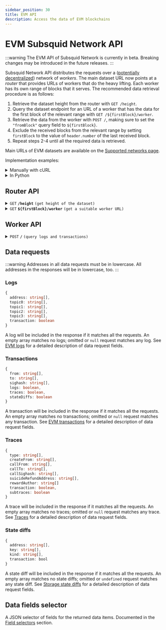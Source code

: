 ```yaml
---
sidebar_position: 30
title: EVM API
description: Access the data of EVM blockchains
---
```


# EVM Subsquid Network API

:::warning
The EVM API of Subsquid Network is currently in beta. Breaking changes may be introduced in the future releases.
:::

Subsquid Network API distributes the requests over a ([potentially decentralized](/subsquid-network/public)) network of _workers_. The main dataset URL now points at a _router_ that provides URLs of workers that do the heavy lifting. Each worker has its own range of blocks that it serves. The recommended data retrieval procedure is as follows:

1. Retrieve the dataset height from the router with `GET /height`.
2. Query the dataset endpoint for an URL of a worker that has the data for the first block of the relevant range with `GET /${firstBlock}/worker`.
3. Retrieve the data from the worker with `POST /`, making sure to set the `"fromBlock"` query field to `${firstBlock}`.
4. Exclude the received blocks from the relevant range by setting `firstBlock` to the value of `header.number` of the last received block.
5. Repeat steps 2-4 until all the required data is retrieved.

Main URLs of EVM datasets are available on the [Supported networks page](/subsquid-network/reference/evm-networks/#raw-urls).

Implementation examples:

<details>

<summary>Manually with cURL</summary>

Suppose we want data on Ethereum txs to `vitalik.eth`/`0xd8dA6BF26964aF9D7eEd9e03E53415D37aA96045` from block 16_000_000. We begin by finding the main URL for the Ethereum Mainnet dataset on the [Supported networks page](/subsquid-network/reference/evm-networks/#raw-urls). Then we have to:

1. Verify that the dataset has reached the required height:
   ```bash
   $ curl https://v2.archive.subsquid.io/network/ethereum-mainnet/height
   ```
   Output
   ```
   18593441
   ```

2. Get a worker URL
   ```bash
   $ curl https://v2.archive.subsquid.io/network/ethereum-mainnet/16000000/worker
   ```
   Output:
   ```
   https://lm02.sqd-archive.net/worker/query/czM6Ly9ldGhlcmV1bS1tYWlubmV0
   ```

3. Retrieve the data from the worker
   ```bash
   $ curl https://lm02.sqd-archive.net/worker/query/czM6Ly9ldGhlcmV1bS1tYWlubmV0 \
   -X 'POST' -H 'content-type: application/json' -H 'accept: application/json' \
   -d '{
       "fromBlock":16000000,
       "toBlock":18593441,
       "fields":{"transaction":{"hash":true}},
       "transactions":[{"to":["0xd8da6bf26964af9d7eed9e03e53415d37aa96045"]}]
   }' | python -m json.tool
   ```
   Note how the address in the `transactions` data request is lowercased.

   Output:
   ```json
   [
       {
           "header": {
               "number": 16000000,
               "hash": "0x3dc4ef568ae2635db1419c5fec55c4a9322c05302ae527cd40bff380c1d465dd",
               "parentHash": "0x6f377dc6bd1f3e38b9ceb8c946a88c13211fa3f084622df3ee5cfcd98cc6bb16"
           },
           "transactions": []
       },
       // ...
       {
           "header": {
               "number": 16027977,
               "hash": "0x4b332878deb33e963b68c8bbbea60cbca72a88c297b6800eafa82baab497c166",
               "parentHash": "0x2b979d67d9b03394da336938ee0bcf5aedfdf87e1b5bd574d985aee749eb8b76"
           },
           "transactions": [
               {
                   "transactionIndex": 96,
                   "hash": "0xbaede248ec6fce28e9d874f69ea70359bea0107ce9144d6838898674d9d10c8c"
               }
           ]
       },
       // ...
       {
           "header": {
               "number": 16031419,
               "hash": "0x9cc48c9b4ad8dddb1de86a15e30a62ffd48cf9b72930930cfa5167c4e1685d0a",
               "parentHash": "0x4ec7b4562739032f51e70d26fe5129e571e2bf0348a744c1509f8205f4381696"
           },
           "transactions": []
       }
   ]
   ```

4. Observe that we received the transactions up to and including block 16031419. To get the rest of the data, we find a worker who has blocks from 16031420 on:
   ```bash
   $ curl https://v2.archive.subsquid.io/network/ethereum-mainnet/16031420/worker
   ```
   Output:
   ```
   https://rb02.sqd-archive.net/worker/query/czM6Ly9ldGhlcmV1bS1tYWlubmV0
   ```
   We can see that this part of the dataset is located on another host.

5. Retrieve the data from the new worker
   ```bash
   $ curl https://rb02.sqd-archive.net/worker/query/czM6Ly9ldGhlcmV1bS1tYWlubmV0 \
   -X 'POST' -H 'content-type: application/json' -H 'accept: application/json' \
   -d '{
       "fromBlock":16031420,
       "toBlock":18593441,
       "fields":{"transaction":{"hash":true}},
       "transactions":[{"to":["0xd8da6bf26964af9d7eed9e03e53415d37aa96045"]}]
   }' | python -m json.tool
   ```
   Output is similar to that of step 3.

6. Repeat steps 4 and 5 until the dataset height of 18593441 reached.

</details>

<details>

<summary>In Python</summary>

```python
def get_text(url: str) -> str:
    res = requests.get(url)
    res.raise_for_status()
    return res.text

def dump(
    dataset_url: str,
    query: Query,
    first_block: int,
    last_block: int
) -> None:
    assert 0 <= first_block <= last_block
    query = dict(query)  # copy query to mess with it later

    dataset_height = int(get_text(f'{dataset_url}/height'))
    next_block = first_block
    last_block = min(last_block, dataset_height)

    while next_block <= last_block:
        worker_url = get_text(f'{dataset_url}/{next_block}/worker')

        query['fromBlock'] = next_block
        query['toBlock'] = last_block
        res = requests.post(worker_url, json=query)
        res.raise_for_status()
        blocks = res.json()

        last_processed_block = blocks[-1]['header']['number']
        next_block = last_processed_block + 1
        for block in blocks:
            print(json.dumps(block))
```
Full code [here](https://gist.github.com/eldargab/2e007a293ac9f82031d023f1af581a7d).

</details>

## Router API

<details>

<summary><code>GET</code> <code><b>/height</b></code> <code>(get height of the dataset)</code></summary>

**Example response:** `16576911`.

</details>

<details>

<summary><code>GET</code> <code><b>$&#123;firstBlock&#125;/worker</b></code> <code>(get a suitable worker URL)</code></summary>

The returned worker will be capable of processing `POST /` requests in which the `"fromBlock"` field is equal to `${firstBlock}`.

**Example response:** `https://v2.archive.subsquid.io/worker/1/query/czM6Ly9ldGhlcmV1bS1tYWlubmV0`.

</details>

## Worker API

<details>

<summary><code>POST</code> <code><b>/</b></code> <code>(query logs and transactions)</code></summary>

##### Query Fields

- **fromBlock**: Block number to start from (inclusive).
- **toBlock**: (optional) Block number to end on (inclusive). If this is not given, the query will go on for a fixed amount of time or until it reaches the height of the dataset.
- **includeAllBlocks**: (optional) If true, the Network will include blocks that contain no data selected by data requests into its response.
- **fields**: (optional) A [selector](#data-fields-selector) of data fields to retrieve. Common for all data items.
- **logs**: (optional) A list of [log requests](#logs). An empty list requests no data.
- **transactions**: (optional) A list of [transaction requests](#transactions). An empty list requests no data.
- **traces**: (optional) A list of [traces requests](#traces). An empty list requests no data.
- **stateDiffs**: (optional) A list of [state diffs requests](#state-diffs). An empty list requests no data.

<details>

<summary>

##### Example Request
</summary>

```json
{
  "logs": [
    {
      "address": [
        "0xa0b86991c6218b36c1d19d4a2e9eb0ce3606eb48"
      ],
      "topic0": [
        "0xddf252ad1be2c89b69c2b068fc378daa952ba7f163c4a11628f55a4df523b3ef"
      ],
      "transaction": true
    }
  ],
  "fields": {
    "block": {
      "gasUsed": true
    },
    "log": {
      "topics": true,
      "data": true
    }
  },
  "fromBlock": 16000000,
  "toBlock": 16000000
}
```

</details>

<details>

<summary>

##### Example Response
</summary>

```json
[
  {
    "header": {
      "number": 16000000,
      "hash": "0x3dc4ef568ae2635db1419c5fec55c4a9322c05302ae527cd40bff380c1d465dd",
      "parentHash": "0x6f377dc6bd1f3e38b9ceb8c946a88c13211fa3f084622df3ee5cfcd98cc6bb16",
      "gasUsed": "0x121cdff"
    },
    "transactions": [
      {
        "transactionIndex": 0
      },
      {
        "transactionIndex": 124
      },
      {
        "transactionIndex": 131
      },
      {
        "transactionIndex": 140
      },
      {
        "transactionIndex": 188
      },
      {
        "transactionIndex": 205
      }
    ],
    "logs": [
      {
        "logIndex": 0,
        "transactionIndex": 0,
        "topics": [
          "0xddf252ad1be2c89b69c2b068fc378daa952ba7f163c4a11628f55a4df523b3ef",
          "0x000000000000000000000000ffec0067f5a79cff07527f63d83dd5462ccf8ba4",
          "0x000000000000000000000000e47872c80e3af63bd237b82c065e441fa75c4dea"
        ],
        "data": "0x0000000000000000000000000000000000000000000000000000000007270e00"
      },
      {
        "logIndex": 30,
        "transactionIndex": 124,
        "topics": [
          "0xddf252ad1be2c89b69c2b068fc378daa952ba7f163c4a11628f55a4df523b3ef",
          "0x000000000000000000000000f42ed7184f3bdd07b0456952f67695683afd9044",
          "0x0000000000000000000000009bbcfc016adcc21d8f86b30cda5e9f100ff9f108"
        ],
        "data": "0x0000000000000000000000000000000000000000000000000000000032430d8b"
      },
      {
        "logIndex": 34,
        "transactionIndex": 131,
        "topics": [
          "0xddf252ad1be2c89b69c2b068fc378daa952ba7f163c4a11628f55a4df523b3ef",
          "0x0000000000000000000000001d76271fb3d5a61184ba00052caa636e666d11ec",
          "0x00000000000000000000000074de5d4fcbf63e00296fd95d33236b9794016631"
        ],
        "data": "0x000000000000000000000000000000000000000000000000000000000fa56ea0"
      },
      {
        "logIndex": 35,
        "transactionIndex": 131,
        "topics": [
          "0xddf252ad1be2c89b69c2b068fc378daa952ba7f163c4a11628f55a4df523b3ef",
          "0x00000000000000000000000074de5d4fcbf63e00296fd95d33236b9794016631",
          "0x000000000000000000000000af0b0000f0210d0f421f0009c72406703b50506b"
        ],
        "data": "0x000000000000000000000000000000000000000000000000000000000fa56ea0"
      },
      {
        "logIndex": 58,
        "transactionIndex": 140,
        "topics": [
          "0xddf252ad1be2c89b69c2b068fc378daa952ba7f163c4a11628f55a4df523b3ef",
          "0x00000000000000000000000048c04ed5691981c42154c6167398f95e8f38a7ff",
          "0x000000000000000000000000f41d156a9bbc1fa6172a50002060cbc757035385"
        ],
        "data": "0x0000000000000000000000000000000000000000000000000000000026273075"
      },
      {
        "logIndex": 230,
        "transactionIndex": 188,
        "topics": [
          "0xddf252ad1be2c89b69c2b068fc378daa952ba7f163c4a11628f55a4df523b3ef",
          "0x000000000000000000000000ba12222222228d8ba445958a75a0704d566bf2c8",
          "0x00000000000000000000000053222470cdcfb8081c0e3a50fd106f0d69e63f20"
        ],
        "data": "0x00000000000000000000000000000000000000000000000000000002536916b7"
      },
      {
        "logIndex": 232,
        "transactionIndex": 188,
        "topics": [
          "0xddf252ad1be2c89b69c2b068fc378daa952ba7f163c4a11628f55a4df523b3ef",
          "0x00000000000000000000000053222470cdcfb8081c0e3a50fd106f0d69e63f20",
          "0x00000000000000000000000088e6a0c2ddd26feeb64f039a2c41296fcb3f5640"
        ],
        "data": "0x00000000000000000000000000000000000000000000000000000002536916b7"
      },
      {
        "logIndex": 372,
        "transactionIndex": 205,
        "topics": [
          "0xddf252ad1be2c89b69c2b068fc378daa952ba7f163c4a11628f55a4df523b3ef",
          "0x0000000000000000000000001116898dda4015ed8ddefb84b6e8bc24528af2d8",
          "0x0000000000000000000000002796317b0ff8538f253012862c06787adfb8ceb6"
        ],
        "data": "0x0000000000000000000000000000000000000000000000000000000018307e19"
      },
      {
        "logIndex": 374,
        "transactionIndex": 205,
        "topics": [
          "0xddf252ad1be2c89b69c2b068fc378daa952ba7f163c4a11628f55a4df523b3ef",
          "0x0000000000000000000000002796317b0ff8538f253012862c06787adfb8ceb6",
          "0x000000000000000000000000735b75559ebb9cd7fed7cec2372b16c3871d2031"
        ],
        "data": "0x0000000000000000000000000000000000000000000000000000000018307e19"
      }
    ]
  }
]
```
</details>

</details>

## Data requests

:::warning
Addresses in all data requests must be in lowercase. All addresses in the responses will be in lowercase, too.
:::

### Logs

```ts
{
  address: string[],
  topic0: string[],
  topic1: string[],
  topic2: string[],
  topic3: string[],
  transaction: boolean
}
```
A log will be included in the response if it matches all the requests. An empty array matches no logs; omitted or `null` request matches any log. See [EVM logs](/sdk/reference/processors/evm-batch/logs) for a detailed description of data request fields.

### Transactions

```ts
{
  from: string[],
  to: string[],
  sighash: string[],
  logs: boolean,
  traces: boolean,
  stateDiffs: boolean
}
```
A transaction will be included in the response if it matches all the requests. An empty array matches no transactions; omitted or `null` request matches any transaction. See [EVM transactions](/sdk/reference/processors/evm-batch/transactions) for a detailed description of data request fields.

### Traces

```ts
{
  type: string[],
  createFrom: string[],
  callFrom: string[],
  callTo: string[],
  callSighash: string[],
  suicideRefundAddress: string[],
  rewardAuthor: string[]
  transaction: boolean,
  subtraces: boolean
}
```
A trace will be included in the response if it matches all the requests. An empty array matches no traces; omitted or `null` request matches any trace. See [Traces](/sdk/reference/processors/evm-batch/traces) for a detailed description of data request fields.

### State diffs

```ts
{
  address: string[],
  key: string[],
  kind: string[],
  transaction: bool
}
```
A state diff will be included in the response if it matches all the requests. An empty array matches no state diffs; omitted or `undefined` request matches any state diff. See [Storage state diffs](/sdk/reference/processors/evm-batch/state-diffs) for a detailed description of data request fields.

## Data fields selector

A JSON selector of fields for the returned data items. Documented in the [Field selectors](/sdk/reference/processors/evm-batch/field-selection/#field-selectors) section.
